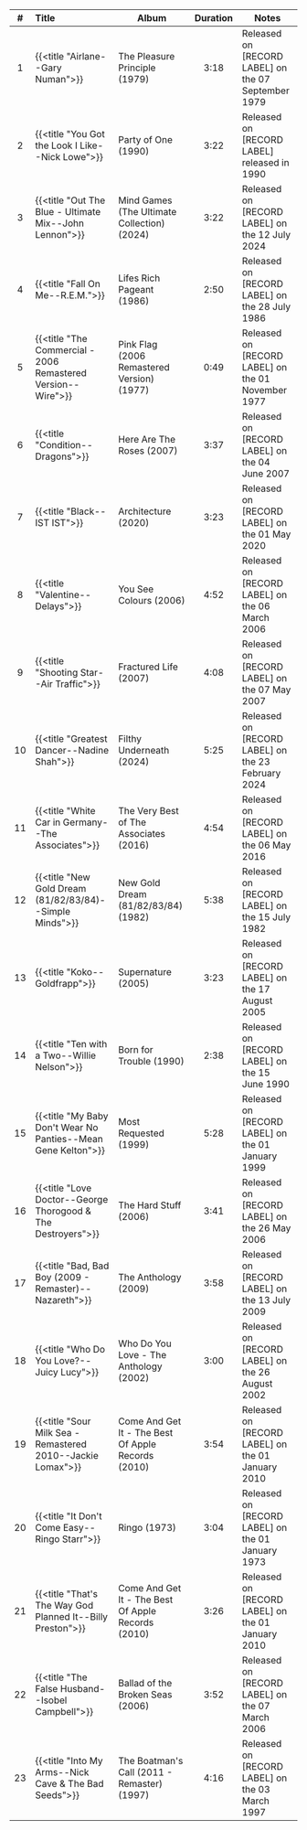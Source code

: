 | #  | Title                                                         | Album                                              | Duration | Notes                                               |
|:--:|:--------------------------------------------------------------|----------------------------------------------------|:--------:|-----------------------------------------------------|
| 1  | {{<title "Airlane--Gary Numan">}}                             | The Pleasure Principle (1979)                      |   3:18   | Released on [RECORD LABEL] on the 07 September 1979 |
| 2  | {{<title "You Got the Look I Like--Nick Lowe">}}              | Party of One (1990)                                |   3:22   | Released on [RECORD LABEL] released in 1990         |
| 3  | {{<title "Out The Blue - Ultimate Mix--John Lennon">}}        | Mind Games (The Ultimate Collection) (2024)        |   3:22   | Released on [RECORD LABEL] on the 12 July 2024      |
| 4  | {{<title "Fall On Me--R.E.M.">}}                              | Lifes Rich Pageant (1986)                          |   2:50   | Released on [RECORD LABEL] on the 28 July 1986      |
| 5  | {{<title "The Commercial - 2006 Remastered Version--Wire">}}  | Pink Flag (2006 Remastered Version) (1977)         |   0:49   | Released on [RECORD LABEL] on the 01 November 1977  |
| 6  | {{<title "Condition--Dragons">}}                              | Here Are The Roses (2007)                          |   3:37   | Released on [RECORD LABEL] on the 04 June 2007      |
| 7  | {{<title "Black--IST IST">}}                                  | Architecture (2020)                                |   3:23   | Released on [RECORD LABEL] on the 01 May 2020       |
| 8  | {{<title "Valentine--Delays">}}                               | You See Colours (2006)                             |   4:52   | Released on [RECORD LABEL] on the 06 March 2006     |
| 9  | {{<title "Shooting Star--Air Traffic">}}                      | Fractured Life (2007)                              |   4:08   | Released on [RECORD LABEL] on the 07 May 2007       |
| 10 | {{<title "Greatest Dancer--Nadine Shah">}}                    | Filthy Underneath (2024)                           |   5:25   | Released on [RECORD LABEL] on the 23 February 2024  |
| 11 | {{<title "White Car in Germany--The Associates">}}            | The Very Best of The Associates (2016)             |   4:54   | Released on [RECORD LABEL] on the 06 May 2016       |
| 12 | {{<title "New Gold Dream (81/82/83/84)--Simple Minds">}}      | New Gold Dream (81/82/83/84) (1982)                |   5:38   | Released on [RECORD LABEL] on the 15 July 1982      |
| 13 | {{<title "Koko--Goldfrapp">}}                                 | Supernature (2005)                                 |   3:23   | Released on [RECORD LABEL] on the 17 August 2005    |
| 14 | {{<title "Ten with a Two--Willie Nelson">}}                   | Born for Trouble (1990)                            |   2:38   | Released on [RECORD LABEL] on the 15 June 1990      |
| 15 | {{<title "My Baby Don't Wear No Panties--Mean Gene Kelton">}} | Most Requested (1999)                              |   5:28   | Released on [RECORD LABEL] on the 01 January 1999   |
| 16 | {{<title "Love Doctor--George Thorogood & The Destroyers">}}  | The Hard Stuff (2006)                              |   3:41   | Released on [RECORD LABEL] on the 26 May 2006       |
| 17 | {{<title "Bad, Bad Boy (2009 - Remaster)--Nazareth">}}        | The Anthology (2009)                               |   3:58   | Released on [RECORD LABEL] on the 13 July 2009      |
| 18 | {{<title "Who Do You Love?--Juicy Lucy">}}                    | Who Do You Love - The Anthology (2002)             |   3:00   | Released on [RECORD LABEL] on the 26 August 2002    |
| 19 | {{<title "Sour Milk Sea - Remastered 2010--Jackie Lomax">}}   | Come And Get It - The Best Of Apple Records (2010) |   3:54   | Released on [RECORD LABEL] on the 01 January 2010   |
| 20 | {{<title "It Don't Come Easy--Ringo Starr">}}                 | Ringo (1973)                                       |   3:04   | Released on [RECORD LABEL] on the 01 January 1973   |
| 21 | {{<title "That's The Way God Planned It--Billy Preston">}}    | Come And Get It - The Best Of Apple Records (2010) |   3:26   | Released on [RECORD LABEL] on the 01 January 2010   |
| 22 | {{<title "The False Husband--Isobel Campbell">}}              | Ballad of the Broken Seas (2006)                   |   3:52   | Released on [RECORD LABEL] on the 07 March 2006     |
| 23 | {{<title "Into My Arms--Nick Cave & The Bad Seeds">}}         | The Boatman's Call (2011 - Remaster) (1997)        |   4:16   | Released on [RECORD LABEL] on the 03 March 1997     |
